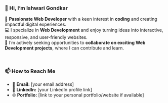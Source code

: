 ### 👋 Hi, I’m **Ishwari Gondkar**  
🌟 **Passionate Web Developer** with a keen interest in **coding** and creating impactful digital experiences.  
💻 I specialize in **Web Development** and enjoy turning ideas into interactive, responsive, and user-friendly websites.  
🤝 I’m actively seeking opportunities to **collaborate on exciting Web Development projects**, where I can contribute and learn.  

<br>

### 📫 **How to Reach Me**  
- 📧 **Email:** [your email address]  
- 💼 **LinkedIn:** [your LinkedIn profile link]  
- 🌐 **Portfolio:** [link to your personal portfolio/website if available]  

  


<!---
ishwari2121/ishwari2121 is a ✨ special ✨ repository because its `README.md` (this file) appears on your GitHub profile.
You can click the Preview link to take a look at your changes.
--->
